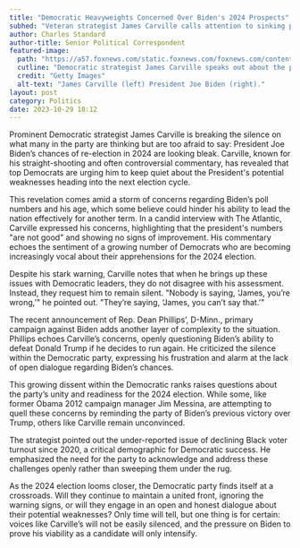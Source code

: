 ```yaml
---
title: "Democratic Heavyweights Concerned Over Biden's 2024 Prospects"
subhed: "Veteran strategist James Carville calls attention to sinking poll numbers and old age, while others urge silence"
author: Charles Standard
author-title: Senior Political Correspondent
featured-image: 
  path: "https://a57.foxnews.com/static.foxnews.com/foxnews.com/content/uploads/2023/08/720/405/Carville-Biden.jpg?ve=1&tl=1"
  cutline: "Democratic strategist James Carville speaks out about the potential weaknesses in President Biden's 2024 campaign."
  credit: "Getty Images"
  alt-text: "James Carville (left) President Joe Biden (right)."
layout: post
category: Politics
date: 2023-10-29 18:12
---
```


Prominent Democratic strategist James Carville is breaking the silence on what many in the party are thinking but are too afraid to say: President Joe Biden’s chances of re-election in 2024 are looking bleak. Carville, known for his straight-shooting and often controversial commentary, has revealed that top Democrats are urging him to keep quiet about the President's potential weaknesses heading into the next election cycle. 

This revelation comes amid a storm of concerns regarding Biden’s poll numbers and his age, which some believe could hinder his ability to lead the nation effectively for another term. In a candid interview with The Atlantic, Carville expressed his concerns, highlighting that the president's numbers "are not good" and showing no signs of improvement. His commentary echoes the sentiment of a growing number of Democrats who are becoming increasingly vocal about their apprehensions for the 2024 election.

Despite his stark warning, Carville notes that when he brings up these issues with Democratic leaders, they do not disagree with his assessment. Instead, they request him to remain silent. "Nobody is saying, ‘James, you’re wrong,’" he pointed out. "They’re saying, ‘James, you can’t say that.’"

The recent announcement of Rep. Dean Phillips’, D-Minn., primary campaign against Biden adds another layer of complexity to the situation. Phillips echoes Carville’s concerns, openly questioning Biden’s ability to defeat Donald Trump if he decides to run again. He criticized the silence within the Democratic party, expressing his frustration and alarm at the lack of open dialogue regarding Biden’s chances.

This growing dissent within the Democratic ranks raises questions about the party’s unity and readiness for the 2024 election. While some, like former Obama 2012 campaign manager Jim Messina, are attempting to quell these concerns by reminding the party of Biden’s previous victory over Trump, others like Carville remain unconvinced. 

The strategist pointed out the under-reported issue of declining Black voter turnout since 2020, a critical demographic for Democratic success. He emphasized the need for the party to acknowledge and address these challenges openly rather than sweeping them under the rug.

As the 2024 election looms closer, the Democratic party finds itself at a crossroads. Will they continue to maintain a united front, ignoring the warning signs, or will they engage in an open and honest dialogue about their potential weaknesses? Only time will tell, but one thing is for certain: voices like Carville’s will not be easily silenced, and the pressure on Biden to prove his viability as a candidate will only intensify.
